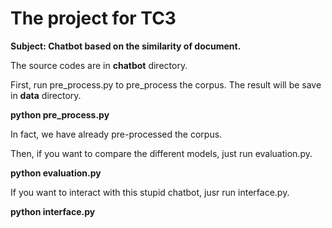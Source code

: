 # The project for TC3
<b>Subject: Chatbot based on the similarity of document.</b>

The source codes are in <b>chatbot</b> directory.

First, run pre_process.py to pre_process the corpus. The result will be save in <b>data</b> directory.

<b>python pre_process.py</b>

In fact, we have already pre-processed the corpus.

Then, if you want to compare the different models, just run evaluation.py.

<b>python evaluation.py</b>

If you want to interact with this stupid chatbot, jusr run interface.py.

<b>python interface.py</b>
